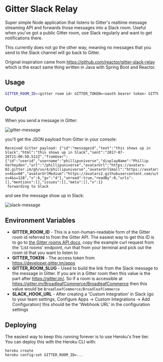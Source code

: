 # Gitter Slack Relay

Super simple Node application that listens to Gitter's realtime message streaming API and forwards those messages into a Slack room. Useful when you've got a public Gitter room, use Slack regularly and want to get notifications there.

This currently does not go the other way, meaning no messages that you send to the Slack channel will go back to Gitter.

Original inspiration came from https://github.com/reactor/gitter-slack-relay which is the exact same thing written in Java with Spring Boot and Reactor.

## Usage

```sh
GITTER_ROOM_ID=<gitter room id> GITTER_TOKEN=<oauth bearer token> GITTER_ROOM_SLUG=<room URL slug> SLACK_HOOK_URL=<integration url> node gitter-to-slack.js
```

## Output

When you send a message in Gitter:

![gitter-message](https://user-images.githubusercontent.com/684275/28643934-1c78a700-721d-11e7-8321-a1f4b8e24f50.png)

you'll get the JSON payload from Gitter in your console:

```console
Received Gitter payload: {"id":"messageid","text":"this shows up in Slack","html":"this shows up in Slack","sent":"2017-07-26T21:00:50.512Z","fromUser":{"id":"userid","username":"phillipuniverse","displayName":"Phillip Verheyden","url":"/phillipuniverse","avatarUrl":"https://avatars-02.gitter.im/gh/uv/4/phillipuniverse","avatarUrlSmall":"https://avatars2.githubusercontent.com/u/684275?v=4&s=60","avatarUrlMedium":"https://avatars2.githubusercontent.com/u/684275?v=4&s=128","v":6,"gv":"4"},"unread":true,"readBy":0,"urls":[],"mentions":[],"issues":[],"meta":[],"v":1}
 forwarding to Slack
```

and see the message show up in Slack:

![slack-message](https://user-images.githubusercontent.com/684275/28644032-7b6c3614-721d-11e7-8ac3-24cbec61a36e.png)

## Environment Variables

- **GITTER_ROOM_ID** - This is a non-human-readable form of the Gitter room id referred to from the Gitter API. The easiest way to get this ID is to go to [the Gitter rooms API docs](https://developer.gitter.im/docs/rooms-resource), copy the example curl request from the 'List rooms' endpoint, run that from your terminal and pick out the room id that you want to listen to 
- **GITTER_TOKEN** - The access token from https://developer.gitter.im/apps
- **GITTER_ROOM_SLUG**  - Used to build the link from the Slack message to the message in Gitter. If you are in a Gitter room then this value is the part after https://gitter.im/. So if a room is accessible at https://gitter.im/BroadleafCommerce/BroadleafCommerce then this value would be `BroadleafCommerce/BroadleafCommerce`
- **SLACK_HOOK_URL** - After creating a 'Custom Integration' in Slack (go to your team settings, Configure Apps -> Custom Integrations -> Add Configuration) this should be the 'Webhook URL' in the configuration settings

## Deploying

The easiest way to keep this running forever is to use Heroku's free tier. You can deploy this with the Heroku CLI with:

```console
heroku create
heroku config:set GITTER_ROOM_ID=...
```

